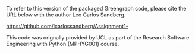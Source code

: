 To refer to this version of the packaged Greengraph code, please cite the URL below with the author Leo Carlos
Sandberg.

https://github.com/lcarlossandberg/Assignment1-

This code was orignally provided by UCL as part of the Research Software Engineering with Python (MPHYG001)
course. 
